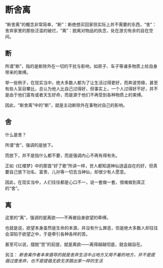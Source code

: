 # 断舍离

“断舍离”的概念非常简单，“断”：断绝想买回家但实际上并不需要的东西，“舍”：舍弃家里的那些泛滥的破烂，“离”：脱离对物品的执念，处在游刃有余的自在空间。

## 断

所谓“断”，指的是断除外在一切的干扰与影响，如房子、车子等诸多物质上给自身带来的束缚。

举一些例子，在现实当中，绝大多数人都为了让生活过得更好，而奔波劳碌，甚至有些人盲目攀比，总认为他人比自己过得好，但事实上，一个人过得好不好，并不是由于他们富有或者天生好命，而是源于他们不再受到各种物质上的束缚。

因此，“断舍离”中的“断”，就是主动断除外在事物对自己的影响。

## 舍

什么是舍？

所谓“舍”，强调的是放下。

而放下，并不是指什么都不要，而是强调内心不再有得有失。

正如《红楼梦》中的那首“好了歌”所讲一样，世人都知道神仙逍遥自在的好，但真要自己放下功名、富贵、儿孙等一切去当神仙，却很少有人愿意。

因此，在现实当中，人们往往都是心口不一，说一套做一套，很难做到真正的“舍”。

## 离

这里的“离”，强调的是离欲——不再被自身欲望的牵缚。

也就是说，欲望本身虽然是生命的本源，并没有什么罪恶，但是绝大多数人却往往会深陷于欲望之中，于是牵引各种各样的苦。

甚至可以说，摆脱“苦”的前提，就是离欲——离得越越彻底，就会越自在。

另注： *断舍离作者本来倡导的就是舍弃生活中占地方又用不着的地方，并不是提倡过度舍弃，也不是提倡无欲无求跟出家一样的生活*
